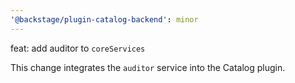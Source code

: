 ```yaml
---
'@backstage/plugin-catalog-backend': minor
---
```


feat: add auditor to `coreServices`

This change integrates the `auditor` service into the Catalog plugin.

